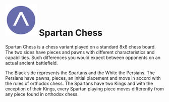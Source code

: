 # ![Spartan](https://github.com/gbtami/pychess-variants/blob/master/static/icons/spartan.svg) Spartan Chess

Spartan Chess is a chess variant played on a standard 8x8 chess board. The two sides have pieces and pawns with different characteristics and capabilities. Such differences you would expect between opponents on an actual ancient battlefield.

The Black side represents the Spartans and the White the Persians. The Persians have pawns, pieces, an initial placement and move in accord with the rules of orthodox chess. The Spartans have two Kings and with the exception of their Kings, every Spartan playing piece moves differently from any piece found in orthodox chess.

